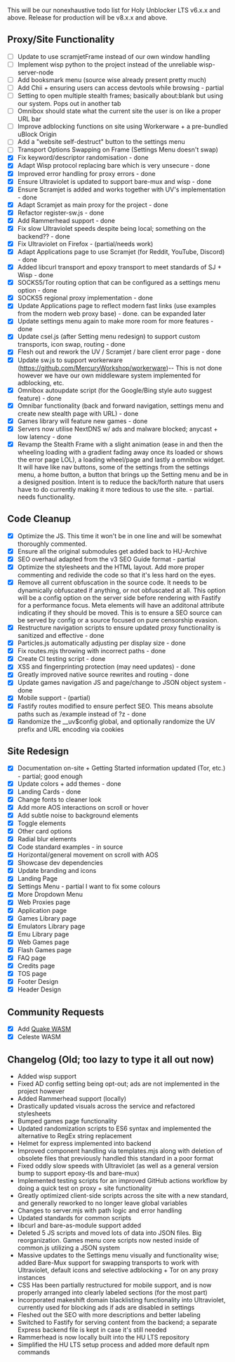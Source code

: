 This will be our nonexhaustive todo list for Holy Unblocker LTS v6.x.x and above. Release for production will be v8.x.x and above.

## Proxy/Site Functionality

- [ ] Update to use scramjetFrame instead of our own window handling
- [ ] Implement wisp python to the project instead of the unreliable wisp-server-node
- [ ] Add booksmark menu (source wise already present pretty much)
- [ ] Add Chii + ensuring users can access devtools while browsing - partial
- [ ] Setting to open multiple stealth frames; basically about:blank but using our system. Pops out in another tab
- [ ] Omnibox should state what the current site the user is on like a proper URL bar 
- [ ] Improve adblocking functions on site using Workerware + a pre-bundled uBlock Origin
- [ ] Add a "website self-destruct" button to the settings menu
- [ ] Transport Options Swapping on Frame (Settings Menu doesn't swap)
- [x] Fix keyword/descriptor randomisation - done
- [x] Adapt Wisp protocol replacing bare which is very unsecure - done
- [x] Improved error handling for proxy errors - done
- [x] Ensure Ultraviolet is updated to support bare-mux and wisp - done
- [x] Ensure Scramjet is added and works together with UV's implementation - done
- [x] Adapt Scramjet as main proxy for the project - done
- [x] Refactor register-sw.js - done
- [x] Add Rammerhead support - done
- [x] Fix slow Ultraviolet speeds despite being local; something on the backend?? - done
- [x] Fix Ultraviolet on Firefox - (partial/needs work)
- [x] Adapt Applications page to use Scramjet (for Reddit, YouTube, Discord) - done
- [x] Added libcurl transport and epoxy transport to meet standards of SJ + Wisp - done
- [x] SOCKS5/Tor routing option that can be configured as a settings menu option - done
- [x] SOCKS5 regional proxy implementation - done
- [x] Update Applications page to reflect modern fast links (use examples from the modern web proxy base) - done. can be expanded later
- [x] Update settings menu again to make more room for more features - done
- [x] Update csel.js (after Setting menu redesign) to support custom transports, icon swap, routing - done
- [x] Flesh out and rework the UV / Scramjet / bare client error page - done
- [x] Update sw.js to support workerware (https://github.com/MercuryWorkshop/workerware)-- This is not done however we have our own middleware system implemented for adblocking, etc.
- [x] Omnibox autoupdate script (for the Google/Bing style auto suggest feature) - done
- [x] Omnibar functionality (back and forward navigation, settings menu and create new stealth page with URL) - done
- [x] Games library will feature new games - done
- [x] Servers now utilise NextDNS w/ ads and malware blocked; anycast + low latency - done
- [x] Revamp the Stealth Frame with a slight animation (ease in and then the wheeling loading with a gradient fading away once its loaded or shows the error page LOL), a loading wheel/page and lastly a omnibox widget. It will have like nav buttons, some of the settings from the settings menu, a home button, a button that brings up the Setting menu and be in a designed position. Intent is to reduce the back/forth nature that users have to do currently making it more tedious to use the site. - partial. needs functionality.

## Code Cleanup

- [x] Optimize the JS. This time it won't be in one line and will be somewhat thoroughly commented.
- [x] Ensure all the original submodules get added back to HU-Archive
- [x] SEO overhaul adapted from the v3 SEO Guide format - partial
- [x] Optimize the stylesheets and the HTML layout. Add more proper commenting and redivide the code so that it's less hard on the eyes.
- [x] Remove all current obfuscation in the source code. It needs to be dynamically obfuscated if anything, or not obfuscated at all. This option will be a config option on the server side before rendering with Fastify for a performance focus. Meta elements will have an additonal attribute indicating if they should be moved. This is to ensure a SEO source can be served by config or a source focused on pure censorship evasion.
- [x] Restructure navigation scripts to ensure updated proxy functionality is sanitized and effective - done
- [x] Particles.js automatically adjusting per display size - done
- [x] Fix routes.mjs throwing with incorrect paths - done
- [x] Create CI testing script - done
- [x] XSS and fingerprinting protection (may need updates) - done
- [x] Greatly improved native source rewrites and routing - done
- [x] Update games navigation JS and page/change to JSON object system - done
- [x] Mobile support - (partial)
- [x] Fastify routes modified to ensure perfect SEO. This means absolute paths such as /example instead of ?z - done
- [x] Randomize the \_\_uv$config global, and optionally randomize the UV prefix and URL encoding via cookies

## Site Redesign

- [x] Documentation on-site + Getting Started information updated (Tor, etc.) - partial; good enough
- [x] Update colors + add themes - done
- [x] Landing Cards - done
- [x] Change fonts to cleaner look
- [x] Add more AOS interactions on scroll or hover
- [x] Add subtle noise to background elements
- [x] Toggle elements
- [x] Other card options
- [x] Radial blur elements
- [x] Code standard examples - in source
- [x] Horizontal/general movement on scroll with AOS
- [x] Showcase dev dependencies
- [x] Update branding and icons
- [x] Landing Page 
- [x] Settings Menu - partial I want to fix some colours
- [x] More Dropdown Menu
- [x] Web Proxies page
- [x] Application page
- [x] Games Library page
- [x] Emulators Library page
- [x] Emu Library page
- [x] Web Games page
- [x] Flash Games page
- [x] FAQ page
- [x] Credits page
- [x] TOS page
- [x] Footer Design
- [x] Header Design

## Community Requests

- [x] Add [Quake WASM](https://github.com/GMH-Code/Quake-WASM)
- [x] Celeste WASM

## Changelog (Old; too lazy to type it all out now)

- Added wisp support
- Fixed AD config setting being opt-out; ads are not implemented in the project however
- Added Rammerhead support (locally)
- Drastically updated visuals across the service and refactored stylesheets
- Bumped games page functionality
- Updated randomization scripts to ES6 syntax and implemented the alternative to RegEx string replacement
- Helmet for express implemented into backend
- Improved component handling via templates.mjs along with deletion of obsolete files that previously handled this standard in a poor format
- Fixed oddly slow speeds with Ultraviolet (as well as a general version bump to support epoxy-tls and bare-mux)
- Implemented testing scripts for an improved GitHub actions workflow by doing a quick test on proxy + site functionality
- Greatly optimized client-side scripts across the site with a new standard, and generally reworked to no longer leave global variables
- Changes to server.mjs with path logic and error handling
- Updated standards for common scripts
- libcurl and bare-as-module support added
- Deleted 5 JS scripts and moved lots of data into JSON files. Big reorganization. Games menu core scripts now nested inside of common.js utilizing a JSON system
- Massive updates to the Settings menu visually and functionality wise; added Bare-Mux support for swapping transports to work with Ultraviolet, default icons and selective adblocking + Tor on any proxy instances
- CSS Has been partially restructured for mobile support, and is now properly arranged into clearly labeled sections (for the most part)
- Incorporated makeshift domain blacklisting functionality into Ultraviolet, currently used for blocking ads if ads are disabled in settings
- Fleshed out the SEO with more descriptions and better labeling
- Switched to Fastify for serving content from the backend; a separate Express backend file is kept in case it's still needed
- Rammerhead is now locally built into the HU LTS repository
- Simplified the HU LTS setup process and added more default npm commands
